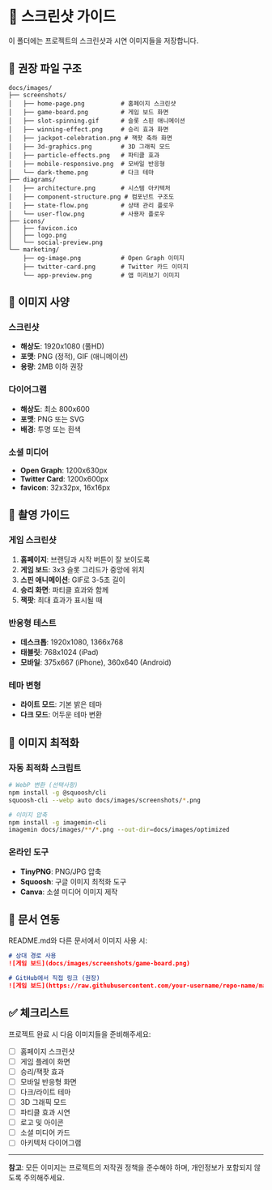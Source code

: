 # 📸 스크린샷 가이드

이 폴더에는 프로젝트의 스크린샷과 시연 이미지들을 저장합니다.

## 📁 권장 파일 구조

```
docs/images/
├── screenshots/
│   ├── home-page.png          # 홈페이지 스크린샷
│   ├── game-board.png         # 게임 보드 화면
│   ├── slot-spinning.gif      # 슬롯 스핀 애니메이션
│   ├── winning-effect.png     # 승리 효과 화면
│   ├── jackpot-celebration.png # 잭팟 축하 화면
│   ├── 3d-graphics.png        # 3D 그래픽 모드
│   ├── particle-effects.png   # 파티클 효과
│   ├── mobile-responsive.png  # 모바일 반응형
│   └── dark-theme.png         # 다크 테마
├── diagrams/
│   ├── architecture.png       # 시스템 아키텍처
│   ├── component-structure.png # 컴포넌트 구조도
│   ├── state-flow.png         # 상태 관리 플로우
│   └── user-flow.png          # 사용자 플로우
├── icons/
│   ├── favicon.ico
│   ├── logo.png
│   └── social-preview.png
└── marketing/
    ├── og-image.png           # Open Graph 이미지
    ├── twitter-card.png       # Twitter 카드 이미지
    └── app-preview.png        # 앱 미리보기 이미지
```

## 📏 이미지 사양

### 스크린샷
- **해상도**: 1920x1080 (풀HD)
- **포맷**: PNG (정적), GIF (애니메이션)
- **용량**: 2MB 이하 권장

### 다이어그램
- **해상도**: 최소 800x600
- **포맷**: PNG 또는 SVG
- **배경**: 투명 또는 흰색

### 소셜 미디어
- **Open Graph**: 1200x630px
- **Twitter Card**: 1200x600px
- **favicon**: 32x32px, 16x16px

## 🎯 촬영 가이드

### 게임 스크린샷
1. **홈페이지**: 브랜딩과 시작 버튼이 잘 보이도록
2. **게임 보드**: 3x3 슬롯 그리드가 중앙에 위치
3. **스핀 애니메이션**: GIF로 3-5초 길이
4. **승리 화면**: 파티클 효과와 함께
5. **잭팟**: 최대 효과가 표시될 때

### 반응형 테스트
- **데스크톱**: 1920x1080, 1366x768
- **태블릿**: 768x1024 (iPad)
- **모바일**: 375x667 (iPhone), 360x640 (Android)

### 테마 변형
- **라이트 모드**: 기본 밝은 테마
- **다크 모드**: 어두운 테마 변환

## 🔧 이미지 최적화

### 자동 최적화 스크립트

```bash
# WebP 변환 (선택사항)
npm install -g @squoosh/cli
squoosh-cli --webp auto docs/images/screenshots/*.png

# 이미지 압축
npm install -g imagemin-cli
imagemin docs/images/**/*.png --out-dir=docs/images/optimized
```

### 온라인 도구
- **TinyPNG**: PNG/JPG 압축
- **Squoosh**: 구글 이미지 최적화 도구
- **Canva**: 소셜 미디어 이미지 제작

## 📖 문서 연동

README.md와 다른 문서에서 이미지 사용 시:

```markdown
# 상대 경로 사용
![게임 보드](docs/images/screenshots/game-board.png)

# GitHub에서 직접 링크 (권장)
![게임 보드](https://raw.githubusercontent.com/your-username/repo-name/main/docs/images/screenshots/game-board.png)
```

## ✅ 체크리스트

프로젝트 완료 시 다음 이미지들을 준비해주세요:

- [ ] 홈페이지 스크린샷
- [ ] 게임 플레이 화면
- [ ] 승리/잭팟 효과
- [ ] 모바일 반응형 화면
- [ ] 다크/라이트 테마
- [ ] 3D 그래픽 모드
- [ ] 파티클 효과 시연
- [ ] 로고 및 아이콘
- [ ] 소셜 미디어 카드
- [ ] 아키텍처 다이어그램

---

**참고**: 모든 이미지는 프로젝트의 저작권 정책을 준수해야 하며, 개인정보가 포함되지 않도록 주의해주세요.